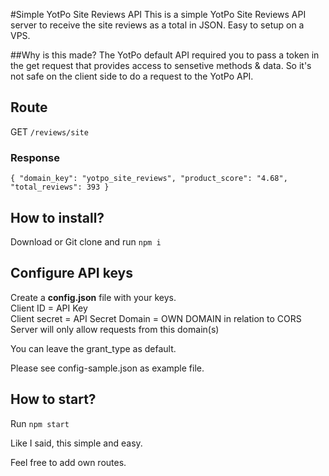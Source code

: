 #Simple YotPo Site Reviews API
This is a simple YotPo Site Reviews API server to receive the site reviews as a total in JSON.
Easy to setup on a VPS.

##Why is this made?
The YotPo default API required you to pass a token in the get request that provides access to sensetive methods & data.
So it's not safe on the client side to do a request to the YotPo API.

## Route
GET ``/reviews/site`` 
### Response
``
{
    "domain_key": "yotpo_site_reviews",
    "product_score": "4.68",
    "total_reviews": 393
}
``

## How to install?

Download or Git clone and run ``npm i``

## Configure API keys
Create a **config.json** file with your keys. <br />
Client ID = API Key <br />
Client secret = API Secret
Domain = OWN DOMAIN in relation to CORS
Server will only allow requests from this domain(s)

You can leave the grant_type as default.

Please see config-sample.json as example file.
## How to start?
Run ``npm start`` 

Like I said, this simple and easy.

Feel free to add own routes.